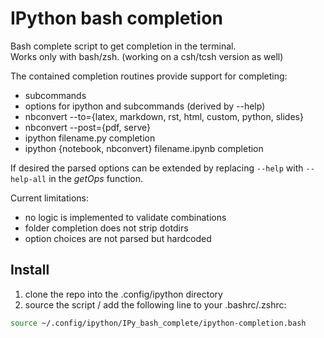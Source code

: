 IPython bash completion
=======================

Bash complete script to get completion in the terminal.   
Works only with bash/zsh. (working on a csh/tcsh version as well)

The contained completion routines provide support for completing:
* subcommands
* options for ipython and subcommands (derived by --help)
* nbconvert --to={latex, markdown, rst, html, custom, python, slides}
* nbconvert --post={pdf, serve}
* ipython filename.py completion
* ipython {notebook, nbconvert} filename.ipynb completion

If desired the parsed options can be extended by replacing `--help` with `--help-all` in the *getOps* function.

Current limitations:
* no logic is implemented to validate combinations
* folder completion does not strip dotdirs
* option choices are not parsed but hardcoded

Install
-------
1. clone the repo into the .config/ipython directory
2. source the script / add the following line to your .bashrc/.zshrc:   

```bash
source ~/.config/ipython/IPy_bash_complete/ipython-completion.bash
```   
   
